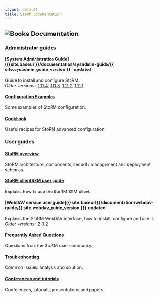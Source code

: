 ```yaml
---
layout: default
title: StoRM Documentation
---
```


## ![Books]({{site.baseurl}}/assets/images/books.png) Documentation

### Administrator guides

#### [System Administration Guide]({{site.baseurl}}/documentation/sysadmin-guide/{{ site.sysadmin_guide_version }}) &nbsp;<span class="label label-info">updated</span>

Guide to install and configure StoRM.
<br/>_Older versions_ : [1.11.4][sysadmin-1.11.4], [1.11.3][sysadmin-1.11.3], [1.11.2][sysadmin-1.11.2], [1.11.1][sysadmin-1.11.1]

#### [Configuration Examples]({{site.baseurl}}/documentation/examples/)

Some examples of StoRM configuration.

#### [Cookbook]({{site.baseurl}}/documentation/cookbook)

Useful recipes for StoRM advanced configuration.

### User guides

#### [StoRM overview]({{site.baseurl}}/documentation/functional-description/)

StoRM architecture, components, security management and deployment schemas.

#### [StoRM clientSRM user guide]({{site.baseurl}}/documentation/clientsrm-guide/)

Explains how to use the StoRM SRM client.

#### [WebDAV service user guide]({{site.baseurl}}/documentation/webdav-guide/{{ site.webdav_guide_version }}) &nbsp;<span class="label label-info">updated</span>

Explains the StoRM WebDAV interface, how to install, configure and use it.
<br/>_Older versions_ : [2.0.2][webdav-2.0.2]

#### [Frequently Asked Questions]({{site.baseurl}}/documentation/faq)

Questions from the StoRM user community.

#### [Troubleshooting]({{site.baseurl}}/documentation/troubleshooting)

Common issues: analysis and solution.

#### [Conferences and tutorials]({{site.baseurl}}/documentation/tutorials-conferences-presentations)

Conferences, tutorials, presentations and papers.


[sysadmin-1.11.4]: {{site.baseurl}}/documentation/sysadmin-guide/1.11.4/
[sysadmin-1.11.3]: {{site.baseurl}}/documentation/sysadmin-guide/1.11.3/
[sysadmin-1.11.2]: {{site.baseurl}}/documentation/sysadmin-guide/1.11.2/
[sysadmin-1.11.1]: {{site.baseurl}}/documentation/sysadmin-guide/1.11.1/
[webdav-2.0.2]: {{site.baseurl}}/documentation/webdav-guide/2.0.2/

